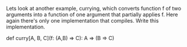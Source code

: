 Lets look at another example, currying, which converts function f of two arguments into a function of one argument that partially applies f. Here again there's only one implementation that compiles. Write this implementation.

def curry[A, B, C](f: (A,B) => C): A => (B => C)